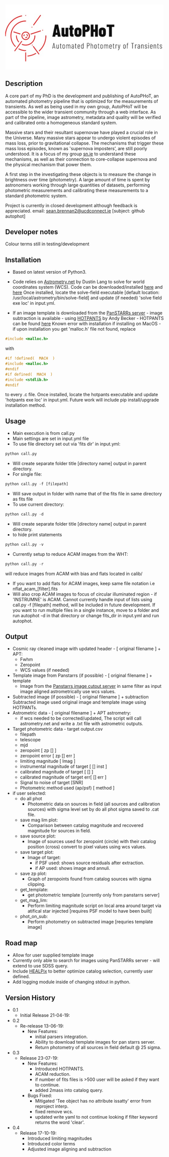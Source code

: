 <p align="center">
  <img src=https://github.com/Astro-Sean/autophot/blob/master/logo.jpg>
</p>

## Description

A core part of my PhD is the development and publishing of AutoPHoT, an
automated photometry pipeline that is optimized for the measurements of
transients. As well as being used in my own group, AutoPHoT will be
accessible to the wider transient community through a web interface. As
part of the pipeline, image astrometry, metadata and quality will be verified
and calibrated onto a homogeneous standard system.

Massive stars and their resultant supernovae have played a crucial role in the
Universe. Many massive stars appear to undergo violent episodes of mass
loss, prior to gravitational collapse. The mechanisms that trigger these
mass loss episodes, known as 'supernova imposters’, are still poorly
understood. It is a focus of my group [sn.ie](http://sn.ie/) to understand these
mechanisms, as well as their connection to core-collapse supernova and
the physical mechanism that power them.

A first step in the investigating these objects is to measure the change
in brightness over time (photometry). A large amount of time is spent
by astronomers working through large quantities of datasets, performing
photometric measurements and calibrating these measurements to a
standard photometric system.

Project is currently in closed development although feedback is appreciated.
email: sean.brennan2@ucdconnect.ie [subject: github autophot]

## Developer notes

 Colour terms still in testing/development

## Installation

* Based on latest version of Python3.

* Code relies on [Astrometry.net](https://arxiv.org/abs/0910.2233) by Dustin Lang to solve for world coordinates system (WCS). Code can be downloaded/installed [here](http://astrometry.net/doc/readme.html) and [here](http://astrometry.net/doc/build.html#build.)
Once installed, locate the solve-field executable [default location: /usr/local/astrometry/bin/solve-field] and update (if needed) 'solve field exe loc' in input.yml.

* If an image template is downloaded from the [PanSTARRs  server]((https://ps1images.stsci.edu/cgi-bin/ps1cutouts)) - image subtraction is available - using [HOTPANTS](http://www.ascl.net/1504.004) by Andy Becker - HOTPANTS can be found [here](https://github.com/acbecker/)
Known error with installation if installing on MacOS - if upon installation you get 'malloc.h' file not found, replace

```c
#include <malloc.h>
```
with
 ```c
 #if !defined(  MACH  )
 #include <malloc.h>
 #endif
 #if defined(  MACH  )
 #include <stdlib.h>
 #endif
```
to every .c file.
Once installed, locate the hotpants executable and update 'hotpants exe loc' in input.yml.
Future work will include pip install/upgrade installation method.
## Usage
* Main execution is from call.py
* Main settings are set in input.yml file
* To use file directory set out via 'fits dir' in input.yml:
```python
python call.py
```
* Will create separate folder title [directory name] output in parent directory.
* For single file:
```python
python call.py -f [filepath]
```
* Will save output in folder with name that of the fits file in same directory as fits file
* To use current directory:
```python
python call.py -d
```
* Will create separate folder title [directory name] output in parent directory.
*  to hide print statements
```python
python call.py -v
```
* Currently setup to reduce ACAM images from the WHT:
```python
python call.py -r
```
will reduce images from ACAM with bias and flats located in calib/
* If you want to add flats for ACAM images, keep same file notation i.e nflat_acam_[filter].fits
* Will also crop ACAM images to focus of circular illuminated region - if 'INSTRUMNE' is ACAM.
 Cannot currently handle input of lists using call.py -f [filepath] method, will be included in future development. If you want to run multiple files in a single instance, move to a folder and run autophot -d in that directory or change fits_dir in input.yml and run autophot.
## Output
* Cosmic ray cleaned image with updated header - [ original filename ] + APT:
	* Fwhm
	* Zeropoint
	* WCS values (if needed)
* Template image from Panstarrs (if possible) - [ original filename ] + template
	* Image from the [Panstarrs image cutout server](https://ps1images.stsci.edu/cgi-bin/ps1cutouts) in same filter as input image aligned astrometrically use wcs values.
* Subtracted image (if possible) - [ original filename ] +  subtraction
	Subtracted image used original image and template image using HOTPANTs.
* Astrometric data - [ original filename ] +  APT astrometry:
	* if wcs needed to be corrected/updated, The script will call astrometry.net and write a .txt file with astrometric outputs.
* Target photometric data - target output.csv
	* filepath
	* telescope
	* mjd
	* zeropoint [ zp [] ]
	* zeropoint error [ zp [] err ]
	* limiting magnitude [ lmag ]
	* instrumental magnitude of target [ [] inst ]
	* calibrated magnitude of target [ [] ]
	* calibrated magnitude of target err[ [] err ]
	* Signal to noise of target [SNR]
	* Photometric method used (ap/psf) [ method ]
* if user selected:
	* do all phot
		* Photometric data on sources in field (all sources and calibration sources) with sigma level set by do all phot sigma saved to .cat file.
	* save mag lim plot:
		* Comparison between catalog magnitude and recovered magnitude for sources in field.
	* save source plot:
		* Image of sources used for zeropoint (circle) with their catalog position (cross) convert to pixel values using wcs values.
	* save target plot:
		* Image of target:
			* if PSF used: shows source residuals after extraction.
			* if AP used: shows image and annuli.
	* save zp plot:
		* Graph of zeropoints found from catalog sources with sigma clipping.
  * get_template:
    * get photometric template [currently only from panstarrs server]
  * get_mag_lim:
    * Perform limiting magnitude script on local area around target via atifical star injected [requires PSF model to have been built]
  * phot_on_sub:
    * Perform photometry on subtracted image [requries template image]
## Road map
* Allow for user supplied template image
* Currently only able to search for images using PanSTARRs server - will extend to use SDSS query.
* Include [HEALPix](https://healpix.sourceforge.io/) to better optimize catalog selection, currently user defined.
* Add logging module inside of changing stdout in python.

## Version History
* 0.1
    * Initial Release 21-04-19:
* 0.2
	* Re-release 13-06-19:
		* New Features:
			* initial parsers integration.
			* Ability to download template images for pan starrs server.
			* Return photometry of all sources in field default @ 25 sigma.
* 0.3
	* Release 23-07-19:
		* New Features:
			* Introduced HOTPANTS.
			* ACAM reduction.
			* if number of fits files is >500 user will be asked if they want to continue.
			* added 2mass into catalog query.
		* Bugs Fixed:
			* Mitigated 'Tee object has no attribute issatty' error from reproject interp.
			* fixed remove wcs.
			* updated write yaml to not continue looking if filter keyword returns the word 'clear'.
* 0.4
  * Release 17-10-19:
    * Introduced limiting magnitudes
    * Introduced color terms
    * Adjusted image aligning and subtraction
